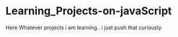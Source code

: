 # Learning_Projects-on-javaScript
 Here Whatever projects i am learning.. i just push that curiously.

